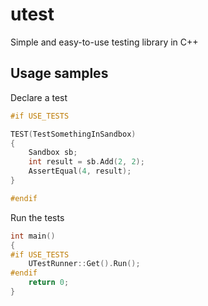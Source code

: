 # utest
Simple and easy-to-use testing library in C++



## Usage samples



Declare a test

```C++
#if USE_TESTS

TEST(TestSomethingInSandbox)
{
    Sandbox sb;
    int result = sb.Add(2, 2);
    AssertEqual(4, result);
}

#endif
```



Run the tests

```C++
int main()
{
#if USE_TESTS
    UTestRunner::Get().Run();
#endif
    return 0;
}
```

